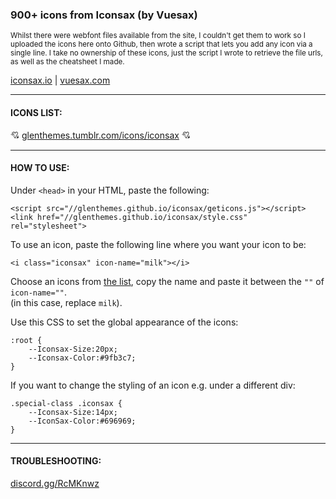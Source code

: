 ### 900+ icons from Iconsax (by Vuesax)

<sub>Whilst there were webfont files available from the site, I couldn't get them to work so I uploaded the icons here onto Github, then wrote a script that lets you add any icon via a single line. I take no ownership of these icons, just the script I wrote to retrieve the file urls, as well as the cheatsheet I made.</sub>  

[iconsax.io](https://iconsax.io) | [vuesax.com](https://vuesax.com)

---

#### ICONS LIST:
💘 [glenthemes.tumblr.com/icons/iconsax](https://glenthemes.tumblr.com/icons/iconsax) 💘

---

#### HOW TO USE:
Under `<head>` in your HTML, paste the following:
```
<script src="//glenthemes.github.io/iconsax/geticons.js"></script>
<link href="//glenthemes.github.io/iconsax/style.css" rel="stylesheet">
```

To use an icon, paste the following line where you want your icon to be:
```
<i class="iconsax" icon-name="milk"></i>
```

Choose an icons from [the list](https://glenthemes.tumblr.com/icons/iconsax), copy the name and paste it between the `""` of `icon-name=""`.  
(in this case, replace `milk`).

Use this CSS to set the global appearance of the icons:
```
:root {
    --Iconsax-Size:20px;
    --Iconsax-Color:#9fb3c7;
}
```

If you want to change the styling of an icon e.g. under a different div:
```
.special-class .iconsax {
    --Iconsax-Size:14px;
    --IconSax-Color:#696969;
}
```
---
#### TROUBLESHOOTING:
[discord.gg/RcMKnwz](https://discord.gg/RcMKnwz)
